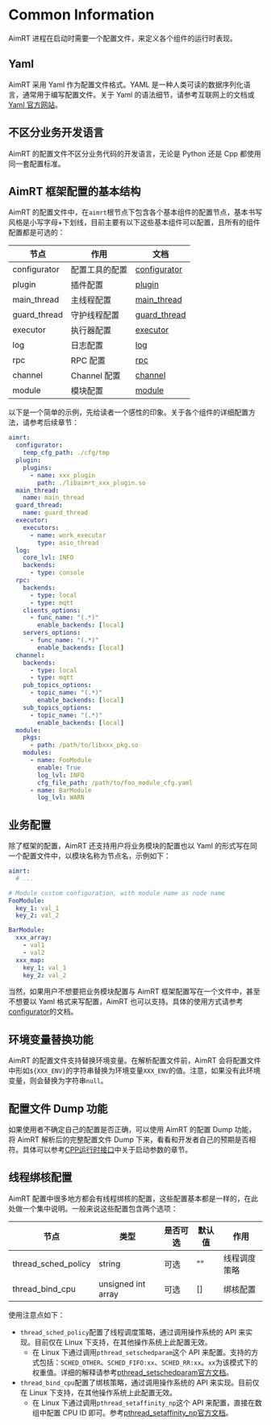 # Common Information

AimRT 进程在启动时需要一个配置文件，来定义各个组件的运行时表现。


## Yaml

AimRT 采用 Yaml 作为配置文件格式。YAML 是一种人类可读的数据序列化语言，通常用于编写配置文件。关于 Yaml 的语法细节，请参考互联网上的文档或[Yaml 官方网站](https://yaml.org/)。


## 不区分业务开发语言

AimRT 的配置文件不区分业务代码的开发语言，无论是 Python 还是 Cpp 都使用同一套配置标准。


## AimRT 框架配置的基本结构

AimRT 的配置文件中，在`aimrt`根节点下包含各个基本组件的配置节点，基本书写风格是小写字母+下划线，目前主要有以下这些基本组件可以配置，且所有的组件配置都是可选的：


| 节点            |   作用 |  文档 |
| ----            | ---- | ---- |
| configurator    |  配置工具的配置 | [configurator](./configurator.md) |
| plugin          |  插件配置 | [plugin](./plugin.md) |
| main_thread     |  主线程配置 | [main_thread](./main_thread.md) |
| guard_thread    |  守护线程配置 | [guard_thread](./guard_thread.md) |
| executor        |  执行器配置 | [executor](./executor.md) |
| log             |  日志配置 | [log](./log.md) |
| rpc             |  RPC 配置 | [rpc](./rpc.md) |
| channel         |  Channel 配置 | [channel](./channel.md) |
| module          |  模块配置 | [module](./module.md) |


以下是一个简单的示例，先给读者一个感性的印象。关于各个组件的详细配置方法，请参考后续章节：
```yaml
aimrt:
  configurator:
    temp_cfg_path: ./cfg/tmp
  plugin:
    plugins:
      - name: xxx_plugin
        path: ./libaimrt_xxx_plugin.so
  main_thread:
    name: main_thread
  guard_thread:
    name: guard_thread
  executor:
    executors:
      - name: work_executor
        type: asio_thread
  log:
    core_lvl: INFO
    backends:
      - type: console
  rpc:
    backends:
      - type: local
      - type: mqtt
    clients_options:
      - func_name: "(.*)"
        enable_backends: [local]
    servers_options:
      - func_name: "(.*)"
        enable_backends: [local]
  channel:
    backends:
      - type: local
      - type: mqtt
    pub_topics_options:
      - topic_name: "(.*)"
        enable_backends: [local]
    sub_topics_options:
      - topic_name: "(.*)"
        enable_backends: [local]
  module:
    pkgs:
      - path: /path/to/libxxx_pkg.so
    modules:
      - name: FooModule
        enable: True
        log_lvl: INFO
        cfg_file_path: /path/to/foo_module_cfg.yaml
      - name: BarModule
        log_lvl: WARN
```


## 业务配置

除了框架的配置，AimRT 还支持用户将业务模块的配置也以 Yaml 的形式写在同一个配置文件中，以模块名称为节点名，示例如下：
```yaml
aimrt:
  # ...

# Module custom configuration, with module name as node name
FooModule:
  key_1: val_1
  key_2: val_2

BarModule:
  xxx_array:
    - val1
    - val2
  xxx_map:
    key_1: val_1
    key_2: val_2

```

当然，如果用户不想要把业务模块配置与 AimRT 框架配置写在一个文件中，甚至不想要以 Yaml 格式来写配置，AimRT 也可以支持。具体的使用方式请参考[configurator](./configurator.md)的文档。


## 环境变量替换功能

AimRT 的配置文件支持替换环境变量。在解析配置文件前，AimRT 会将配置文件中形如`${XXX_ENV}`的字符串替换为环境变量`XXX_ENV`的值。注意，如果没有此环境变量，则会替换为字符串`null`。


## 配置文件 Dump 功能

如果使用者不确定自己的配置是否正确，可以使用 AimRT 的配置 Dump 功能，将 AimRT 解析后的完整配置文件 Dump 下来，看看和开发者自己的预期是否相符。具体可以参考[CPP运行时接口](../interface_cpp/runtime.md)中关于启动参数的章节。


## 线程绑核配置

AimRT 配置中很多地方都会有线程绑核的配置，这些配置基本都是一样的，在此处做一个集中说明。一般来说这些配置包含两个选项：

| 节点                | 类型                | 是否可选 | 默认值 | 作用 |
| ----                | ----                | ----    | ----  | ---- |
| thread_sched_policy | string              | 可选    | ""    | 线程调度策略 |
| thread_bind_cpu     | unsigned int array  | 可选    | []    | 绑核配置 |

使用注意点如下：
- `thread_sched_policy`配置了线程调度策略，通过调用操作系统的 API 来实现。目前仅在 Linux 下支持，在其他操作系统上此配置无效。
  - 在 Linux 下通过调用`pthread_setschedparam`这个 API 来配置。支持的方式包括：`SCHED_OTHER`、`SCHED_FIFO:xx`、`SCHED_RR:xx`。`xx`为该模式下的权重值。详细的解释请参考[pthread_setschedparam官方文档](https://man7.org/linux/man-pages/man3/pthread_setschedparam.3.html)。
- `thread_bind_cpu`配置了绑核策略，通过调用操作系统的 API 来实现。目前仅在 Linux 下支持，在其他操作系统上此配置无效。
  - 在 Linux 下通过调用`pthread_setaffinity_np`这个 API 来配置，直接在数组中配置 CPU ID 即可。参考[pthread_setaffinity_np官方文档](https://man7.org/linux/man-pages/man3/pthread_setaffinity_np.3.html)。
